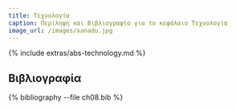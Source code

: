 ```yaml
---
title: Τεχνολογία 
caption: Περίληψη και Βιβλιογραφία για το κεφάλαιο Τεχνολογία 
image_url: /images/xanadu.jpg
---
```


{% include extras/abs-technology.md %}

## Βιβλιογραφία

{% bibliography --file ch08.bib %}

